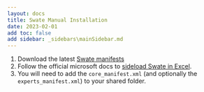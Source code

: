 ```yaml
---
layout: docs
title: Swate Manual Installation
date: 2023-02-01
add toc: false
add sidebar: _sidebars\mainSidebar.md
---
```


1. Download the latest [Swate manifests](https://github.com/nfdi4plants/Swate/blob/developer/.assets/swate-win.zip?raw=true)
2. Follow the official microsoft docs to [sideload Swate in Excel](https://learn.microsoft.com/de-de/office/dev/add-ins/testing/create-a-network-shared-folder-catalog-for-task-pane-and-content-add-ins).
3. You will need to add the `core_manifest.xml` (and optionally the `experts_manifest.xml`) to your shared folder.
